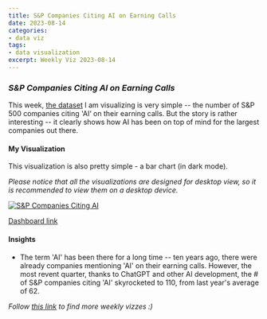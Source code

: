 ```yaml
---
title: S&P Companies Citing AI on Earning Calls
date: 2023-08-14
categories:
- data viz
tags:
- data visualization
excerpt: Weekly Viz 2023-08-14
---
```


### *S&P Companies Citing AI on Earning Calls*

This week, [the dataset](https://insight.factset.com/highest-number-of-sp-500-companies-citing-ai-on-q1-earnings-calls-in-over-10-years) I am visualizing is very simple -- the number of S&P 500 companies citing 'AI‘ on their earning calls. But the story is rather interesting -- it clearly shows how AI has been on top of mind for the largest companies out there.  

#### My Visualization

This visualization is also pretty simple - a bar chart (in dark mode).  

*Please notice that all the visualizations are designed for desktop view, so it is recommended to view them on a desktop device.*  

<div class='tableauPlaceholder' id='viz1692076177728' style='position: relative'>
  <noscript><a href='#'>
    <img alt='S&amp;P Companies Citing AI ' src='https:&#47;&#47;public.tableau.com&#47;static&#47;images&#47;20&#47;20230814SPCompaniesCitingAIonEarningCalls&#47;SPCompaniesCitingAI&#47;1_rss.png' style='border: none' />
  </a></noscript>
  <object class='tableauViz'  style='display:none;'>
    <param name='host_url' value='https%3A%2F%2Fpublic.tableau.com%2F' />
    <param name='embed_code_version' value='3' /> 
    <param name='site_root' value='' />
    <param name='name' value='20230814SPCompaniesCitingAIonEarningCalls&#47;SPCompaniesCitingAI' />
    <param name='tabs' value='no' />
    <param name='toolbar' value='yes' />
    <param name='static_image' value='https:&#47;&#47;public.tableau.com&#47;static&#47;images&#47;20&#47;20230814SPCompaniesCitingAIonEarningCalls&#47;SPCompaniesCitingAI&#47;1.png' /> 
    <param name='animate_transition' value='yes' />
    <param name='display_static_image' value='yes' />
    <param name='display_spinner' value='yes' />
    <param name='display_overlay' value='yes' />
    <param name='display_count' value='yes' />
    <param name='language' value='en-US' />
    <param name='filter' value='publish=yes' />
  </object></div>            
  <script type='text/javascript'>               
    var divElement = document.getElementById('viz1692076177728'); 
    var vizElement = divElement.getElementsByTagName('object')[0];      
    if ( divElement.offsetWidth > 800 ) { vizElement.style.width='800px';vizElement.style.height='627px';} else if ( divElement.offsetWidth > 500 ) { vizElement.style.width='800px';vizElement.style.height='627px';} else { vizElement.style.width='100%';vizElement.style.height='727px';}      
    var scriptElement = document.createElement('script');            
    scriptElement.src = 'https://public.tableau.com/javascripts/api/viz_v1.js';    
    vizElement.parentNode.insertBefore(scriptElement, vizElement);          
  </script>  

[Dashboard link](https://public.tableau.com/views/20230814SPCompaniesCitingAIonEarningCalls/SPCompaniesCitingAI?:language=en-US&publish=yes&:display_count=n&:origin=viz_share_link)
  
#### Insights
* The term 'AI' has been there for a long time -- ten years ago, there were already companies mentioning 'AI' on their earning calls. However, the most revent quarter, thanks to ChatGPT and other AI development, the # of S&P companies citing 'AI' skyrocketed to 110, from last year's average of 62.   
    
*Follow [this link](https://yudong-94.github.io/personal-website/project/WeeklyViz2023/) to find more weekly vizzes :)*
